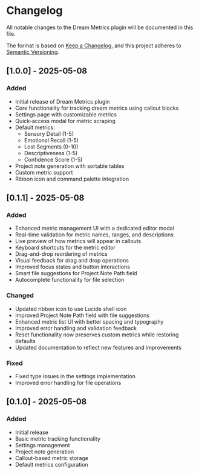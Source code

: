 # Changelog

All notable changes to the Dream Metrics plugin will be documented in this file.

The format is based on [Keep a Changelog](https://keepachangelog.com/en/1.0.0/),
and this project adheres to [Semantic Versioning](https://semver.org/spec/v2.0.0.html).

## [1.0.0] - 2025-05-08

### Added
- Initial release of Dream Metrics plugin
- Core functionality for tracking dream metrics using callout blocks
- Settings page with customizable metrics
- Quick-access modal for metric scraping
- Default metrics:
  - Sensory Detail (1-5)
  - Emotional Recall (1-5)
  - Lost Segments (0-10)
  - Descriptiveness (1-5)
  - Confidence Score (1-5)
- Project note generation with sortable tables
- Custom metric support
- Ribbon icon and command palette integration

## [0.1.1] - 2025-05-08

### Added
- Enhanced metric management UI with a dedicated editor modal
- Real-time validation for metric names, ranges, and descriptions
- Live preview of how metrics will appear in callouts
- Keyboard shortcuts for the metric editor
- Drag-and-drop reordering of metrics
- Visual feedback for drag and drop operations
- Improved focus states and button interactions
- Smart file suggestions for Project Note Path field
- Autocomplete functionality for file selection

### Changed
- Updated ribbon icon to use Lucide shell icon
- Improved Project Note Path field with file suggestions
- Enhanced metric list UI with better spacing and typography
- Improved error handling and validation feedback
- Reset functionality now preserves custom metrics while restoring defaults
- Updated documentation to reflect new features and improvements

### Fixed
- Fixed type issues in the settings implementation
- Improved error handling for file operations

## [0.1.0] - 2025-05-08

### Added
- Initial release
- Basic metric tracking functionality
- Settings management
- Project note generation
- Callout-based metric storage
- Default metrics configuration 